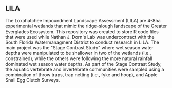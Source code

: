 ## LILA

The Loxahatchee Impoundment Landscape Assessment (LILA) are 4-8ha experimental wetlands that mimic the ridge-slough landscape of the Greater Everglades Ecosystem.  This repository was created to store R code files that were used while Nathan J. Dorn's Lab was undercontract with the South Florida Watermanagment District to conduct research in LILA. The main project was the "Stage Contrast Study" where wet season water depths were manipulated to be shallower in two of the wetlands (i.e., constrained), while the others were following the more natural rainfall dominated wet season water depths. As part of the Stage Contrast Study, the aquatic vertebrate and invertebrate communities were sampled using a combination of throw traps, trap netting (i.e., fyke and hoop), and Apple Snail Egg Clutch Surveys.  

